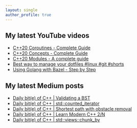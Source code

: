 ```yaml
---
layout: single
author_profile: true
---
```


## My latest YouTube videos

<ul>
<!--START_SECTION:youtube-->
<li><a href="https://www.youtube.com/watch?v=w-dmOHhBX9o">C++20 Coroutines - Complete Guide</a></li>
<li><a href="https://www.youtube.com/watch?v=1So7onMFxJM">C++20 Concepts  - Complete Guide</a></li>
<li><a href="https://www.youtube.com/watch?v=WRCwciJ5MTE">C++20 Modules - A complete guide</a></li>
<li><a href="https://www.youtube.com/watch?v=LHrB4TcU1JM">Best way to manage your dotfiles #linux #git #shorts</a></li>
<li><a href="https://www.youtube.com/watch?v=mXLrk0ipwz4">Using Golang with Bazel - Step by Step</a></li>
<!--END_SECTION:youtube-->
</ul>

## My latest Medium posts

<ul>
<!--START_SECTION:medium-->
<li><a href="https://medium.com/@simontoth/daily-bit-e-of-c-validating-a-bst-71612eba5a38?source=rss-1e1de1006a93------2">Daily bit(e) of C++ | Validating a BST</a></li>
<li><a href="https://medium.com/@simontoth/daily-bit-e-of-c-std-counted-iterator-146d264b9aae?source=rss-1e1de1006a93------2">Daily bit(e) of C++ | std::counted_iterator</a></li>
<li><a href="https://medium.com/@simontoth/daily-bit-e-of-c-shortest-path-with-obstacle-removal-5361af4b704c?source=rss-1e1de1006a93------2">Daily bit(e) of C++ | Shortest path with obstacle removal</a></li>
<li><a href="https://itnext.io/daily-bit-e-of-c-learn-modern-c-2-n-59d5434b2895?source=rss-1e1de1006a93------2">Daily bit(e) of C++ | Learn Modern C++ 2/N</a></li>
<li><a href="https://medium.com/@simontoth/daily-bit-e-of-c-std-views-chunk-by-c829d742f7b9?source=rss-1e1de1006a93------2">Daily bit(e) of C++ | std::views::chunk_by</a></li>
<!--END_SECTION:medium-->
</ul>